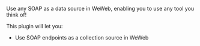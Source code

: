 Use any SOAP as a data source in WeWeb, enabling you to use any tool you think of!

This plugin will let you:

-   Use SOAP endpoints as a collection source in WeWeb
